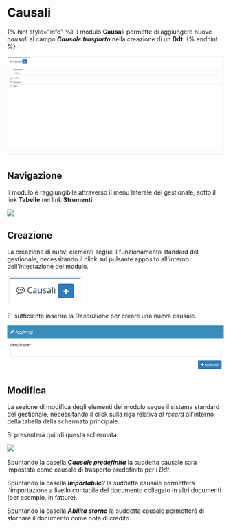 # Causali

{% hint style="info" %}
Il modulo **Causali** permette di aggiungere nuove _causali_ al campo _**Causale trasporto**_ nella creazione di un **Ddt**:
{% endhint %}

![Screenshot interfaccia causali](../../../.gitbook/assets/ScreenCausali.PNG)

## Navigazione

Il modulo è raggiungibile attraverso il menu laterale del gestionale, sotto il link **Tabelle** nel link **Strumenti**.

![](https://firebasestorage.googleapis.com/v0/b/gitbook-x-prod.appspot.com/o/spaces%2F-LZJeLg23eVDvrCv74U7-887967055%2Fuploads%2FZ9xGXfRzvPwPHNGLFXJL%2Ffile.png?alt=media)

## Creazione

La creazione di nuovi elementi segue il funzionamento standard del gestionale, necessitando il click sul pulsante apposito all'interno dell'intestazione del modulo.

![Screenshot creazione causali](../../../.gitbook/assets/AggiuntaCausali.PNG)

E' sufficiente inserire la _Descrizione_ per creare una nuova causale.

![Screenshot creazione causali](../../../.gitbook/assets/AggiungereCausali.PNG)

## Modifica

La sezione di modifica degli elementi del modulo segue il sistema standard del gestionale, necessitando il click sulla riga relativa al _record_ all'interno della tabella della schermata principale.

Si presenterà quindi questa schermata:

![](https://firebasestorage.googleapis.com/v0/b/gitbook-x-prod.appspot.com/o/spaces%2F-LZJeLg23eVDvrCv74U7-887967055%2Fuploads%2FgPOb9GtzwxwXZLwAeFWM%2Ffile.png?alt=media)

Spuntando la casella _**Causale predefinita**_ la suddetta causale sarà impostata come causale di trasporto predefinita per i _Ddt_.

Spuntando la casella _**Importabile?**_ la suddetta causale permetterà l'importazione a livello contabile del documento collegato in altri documenti (per esempio, in fatture).

Spuntando la casella _**Abilita storno**_ la suddetta causale permetterà di stornare il documento come nota di credito.
